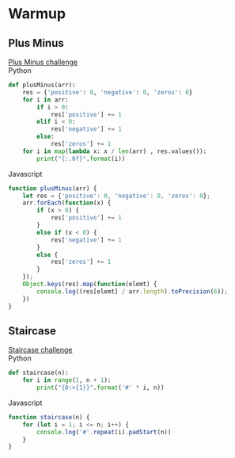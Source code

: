 # Warmup
## Plus Minus
[Plus Minus challenge](https://www.hackerrank.com/challenges/plus-minus?isFullScreen=true)  
Python
```Python
def plusMinus(arr):
    res = {'positive': 0, 'negative': 0, 'zeros': 0}
    for i in arr:
        if i > 0:
            res['positive'] += 1
        elif i < 0:
            res['negative'] += 1
        else:
            res['zeros'] += 1
    for i in map(lambda x: x / len(arr) , res.values()):
        print("{:.6f}".format(i))
```
Javascript
```javascript
function plusMinus(arr) {
    let res = {'positive': 0, 'negative': 0, 'zeros': 0};
    arr.forEach(function(x) {
        if (x > 0) {
            res['positive'] += 1
        }
        else if (x < 0) {
            res['negative'] += 1
        }
        else {
            res['zeros'] += 1
        }
    });
    Object.keys(res).map(function(elemt) {
        console.log((res[elemt] / arr.length).toPrecision(6));
    })   
}
```
## Staircase
[Staircase challenge]()  
Python
```python
def staircase(n):
    for i in range(1, n + 1):
        print("{0:>{1}}".format('#' * i, n))
```
Javascript
```javascript
function staircase(n) {
    for (let i = 1; i <= n; i++) {
        console.log('#'.repeat(i).padStart(n))
    }
}
```
